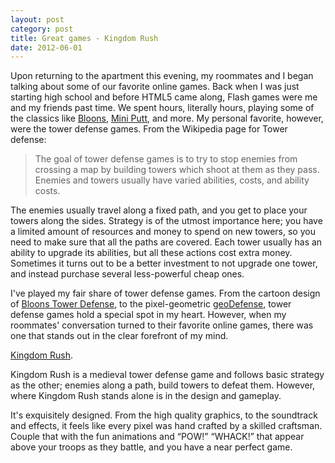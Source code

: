 ```yaml
---
layout: post
category: post
title: Great games - Kingdom Rush
date: 2012-06-01
---
```


Upon returning to the apartment this evening, my roommates and I began talking about some of our favorite online games. Back when I was just starting high school and before HTML5 came along, Flash games were me and my friends past time. We spent hours, literally hours, playing some of the classics like [Bloons](http://dregerkq.wordpress.com/2012/06/01/kingdom-rush/ninjakiwi.com/Games/Bloons-Games/Bloons.html), [Mini Putt](http://www.addictinggames.com/sports-games/miniputt.jsp), and more. My personal favorite, however, were the tower defense games. From the Wikipedia page for Tower defense:

> The goal of tower defense games is to try to stop enemies from crossing a map by building towers which shoot at them as they pass. Enemies and towers usually have varied abilities, costs, and ability costs.

The enemies usually travel along a fixed path, and you get to place your towers along the sides. Strategy is of the utmost importance here; you have a limited amount of resources and money to spend on new towers, so you need to make sure that all the paths are covered. Each tower usually has an ability to upgrade its abilities, but all these actions cost extra money. Sometimes it turns out to be a better investment to not upgrade one tower, and instead purchase several less-powerful cheap ones.

I've played my fair share of tower defense games. From the cartoon design of [Bloons Tower Defense](http://ninjakiwi.com/Games/Tower-Defense/Bloons-Tower-Defense.html), to the pixel-geometric [geoDefense](http://criticalthoughtgames.com/geodefense), tower defense games hold a special spot in my heart. However, when my roommates' conversation turned to their favorite online games, there was one that stands out in the clear forefront of my mind.

[Kingdom Rush](http://www.kingdomrush.com/).

Kingdom Rush is a medieval tower defense game and follows basic strategy as the other; enemies along a path, build towers to defeat them. However, where Kingdom Rush stands alone is in the design and gameplay.

It's exquisitely designed. From the high quality graphics, to the soundtrack and effects, it feels like every pixel was hand crafted by a skilled craftsman. Couple that with the fun animations and “POW!” “WHACK!” that appear above your troops as they battle, and you have a near perfect game.